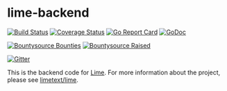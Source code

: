 # lime-backend
[![Build Status](https://travis-ci.org/limetext/backend.svg?branch=master)](https://travis-ci.org/limetext/backend)
[![Coverage Status](https://img.shields.io/coveralls/limetext/backend.svg?branch=master)](https://coveralls.io/r/limetext/backend?branch=master)
[![Go Report Card](https://goreportcard.com/badge/github.com/limetext/backend)](https://goreportcard.com/report/github.com/limetext/backend)
[![GoDoc](https://godoc.org/github.com/limetext/backend?status.svg)](https://godoc.org/github.com/limetext/backend)

[![Bountysource Bounties](https://www.bountysource.com/badge/team?team_id=8742&style=bounties_received)](https://www.bountysource.com/teams/limetext/issues?utm_source=limetext&utm_medium=shield&utm_campaign=bounties_received)
[![Bountysource Raised](https://www.bountysource.com/badge/team?team_id=8742&style=raised)](https://www.bountysource.com/teams/limetext?utm_source=limetext&utm_medium=shield&utm_campaign=raised)

[![Gitter](https://badges.gitter.im/Join%20Chat.svg)](https://gitter.im/limetext/lime)

This is the backend code for [Lime](http://limetext.org/). For more information about the project, please see [limetext/lime](https://github.com/limetext/lime).
